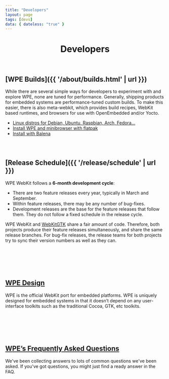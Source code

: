 ```yaml
---
title: "Developers"
layout: page
tags: [devs]
data: { dateless: "true" }
---
```

<style>
header.page h1 {
	padding-bottom: 0.33em;
	margin-bottom: 0.33em;
}
header.page p {
	margin: 0;
}
main > div, .dotsep {
	padding-block: 2em 3em;
}
h2 {
	font-size: 1.5em;
}
</style>

<header class="page">

# Developers

</header>


<div>

## [WPE Builds]({{ '/about/builds.html' | url }})

While there are several simple ways for developers to experiment with and explore WPE, none are tuned for performance. Generally, shipping products for embedded systems are performance-tuned custom builds. To make this easier, there is also meta-webkit, which provides build recipes, WebKit based runtimes, and browsers for use with OpenEmbedded and/or Yocto.

<ul class="arrows">
<li><a href="{{ '/about/explore-wpe.html' | url }}">Linux distros for Debian, Ubuntu, Raspbian, Arch, Fedora...</a></li>
<li><a href="{{ '/about/flatpak.html' | url }}">Install WPE and minibrowser with flatpak</a></li>
<li><a href="{{ '/about/balena-wpe.html' | url }}">Install with Balena</a></li>
</ul>

</div>

<div class="dotsep">

## [Release Schedule]({{ '/release/schedule' | url }})

WPE WebKit follows a **6-month development cycle**:

<ul class="arrows">
<li>There are two feature releases every year, typically in March and September.</li>
<li>Within feature releases, there may be any number of bug-fixes.</li>
<li>Development releases are the base for the feature releases that follow them.  They do not follow a fixed schedule in the release cycle.</li>
</ul>

WPE WebKit and [WebKitGTK](https://webkitgtk.org/) share a fair amount of code.  Therefore, both projects produce their feature releases simultaneously, and share the same release branches.  For bug-fix releases, the release teams for both projects try to sync their version numbers as well as they can.

</div>

<div class="dotsep">
<div>
<h2><a href="{{ '/about/architecture.html' | url }}">WPE Design</a></h2>
<p>WPE is the official WebKit port for embedded platforms. WPE is uniquely designed for embedded systems in that it doesn’t depend on any user-interface toolkits such as the traditional Cocoa, GTK, etc toolkits.</p>
</div>
<img src="{{ '/assets/img/diagram-WPE-design.svg' | url }}" alt="">
</div>

<div class="dotsep">
<h2><a href="{{ '/about/faq.html' | url }}">WPE’s Frequently Asked Questions</a></h2>
<p>We've been collecting answers to lots of common questions we've been asked. If you've got questions, you might just find a ready answer in the FAQ.</p>
</div>
